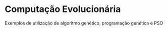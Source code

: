 # Computação Evolucionária
Exemplos de utilização de algoritmo genético, programação genética e PSO
